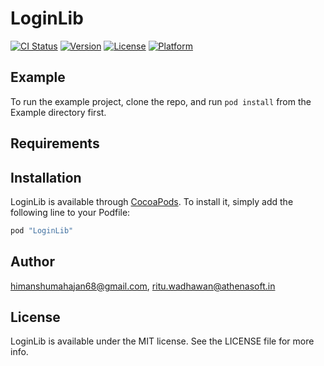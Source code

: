 # LoginLib

[![CI Status](http://img.shields.io/travis/himanshumahajan68@gmail.com/LoginLib.svg?style=flat)](https://travis-ci.org/himanshumahajan68@gmail.com/LoginLib)
[![Version](https://img.shields.io/cocoapods/v/LoginLib.svg?style=flat)](http://cocoapods.org/pods/LoginLib)
[![License](https://img.shields.io/cocoapods/l/LoginLib.svg?style=flat)](http://cocoapods.org/pods/LoginLib)
[![Platform](https://img.shields.io/cocoapods/p/LoginLib.svg?style=flat)](http://cocoapods.org/pods/LoginLib)

## Example

To run the example project, clone the repo, and run `pod install` from the Example directory first.

## Requirements

## Installation

LoginLib is available through [CocoaPods](http://cocoapods.org). To install
it, simply add the following line to your Podfile:

```ruby
pod "LoginLib"
```

## Author

himanshumahajan68@gmail.com, ritu.wadhawan@athenasoft.in

## License

LoginLib is available under the MIT license. See the LICENSE file for more info.
